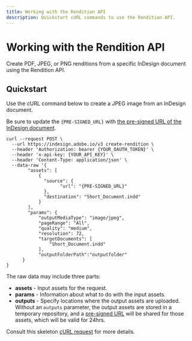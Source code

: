 ```yaml
---
title: Working with the Rendition API
description: Quickstart cURL commands to use the Rendition API.
---
```

# Working with the Rendition API 

Create PDF, JPEG, or PNG renditions from a
specific InDesign document using the Rendition API.

## Quickstart

Use the cURL command below to create a JPEG image from an InDesign document.

Be sure to update the `{PRE-SIGNED_URL}` with [the pre-signed URL of the InDesign document](../../concepts/#pre-signed-urls).

```curl
curl --request POST \ 
  --url https://indesign.adobe.io/v3 create-rendition \ 
  --header 'Authorization: bearer {YOUR_OAUTH_TOKEN}' \ 
  --header 'x-api-key: {YOUR_API_KEY}' \ 
  --header 'Content-Type: application/json' \ 
  --data-raw '{ 
        "assets": [ 
            { 
              "source": { 
                    "url": "{PRE-SIGNED_URL}" 
              }, 
              "destination": "Short_Document.indd" 
            } 
        ], 
        "params": { 
            "outputMediaType": "image/jpeg", 
            "pageRange": "All", 
            "quality": "medium", 
            "resolution": 72, 
            "targetDocuments": [ 
                "Short_Document.indd" 
            ], 
            "outputFolderPath":"outputfolder" 
      } 
}
```

The raw data may include three
parts:

- **assets** - Input assets for the request.
- **params** - Information about what to do with the input assets.
- **outputs** - Specify locations where the output assets are uploaded. Without an `outputs` parameter, the output assets are stored in a temporary
repository, and a [pre-signed URL](/indesign-apis/concepts/#pre-signed-urls) will be shared for those assets, which will be valid for 24hrs.

Consult this skeleton [cURL request](https://developer.adobe.com/commerce/webapi/get-started/gs-curl/) for more details.